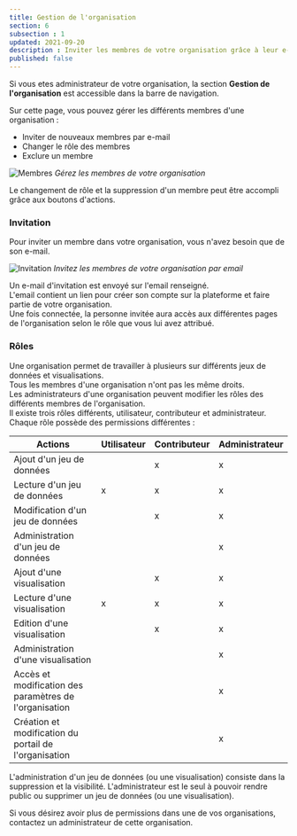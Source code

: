 ```yaml
---
title: Gestion de l'organisation
section: 6
subsection : 1
updated: 2021-09-20
description : Inviter les membres de votre organisation grâce à leur e-mail.
published: false
---
```



Si vous etes administrateur de votre organisation, la section **Gestion de l'organisation** est accessible dans la barre de navigation.

Sur cette page, vous pouvez gérer les différents membres d'une organisation :
* Inviter de nouveaux membres par e-mail
* Changer le rôle des membres
* Exclure un membre

![Membres](./images/user-guide/orga-membres.jpg)
*Gérez les membres de votre organisation*

Le changement de rôle et la suppression d'un membre peut être accompli grâce aux boutons d'actions.

### Invitation
Pour inviter un membre dans votre organisation, vous n'avez besoin que de son e-mail.

![Invitation](./images/user-guide/orga-invitation.jpg)
*Invitez les membres de votre organisation par email*

Un e-mail d'invitation est envoyé sur l'email renseigné.  
L'email contient un lien pour créer son compte sur la plateforme et faire partie de votre organisation.  
Une fois connectée, la personne invitée aura accès aux différentes pages de l'organisation selon le rôle que vous lui avez attribué.

### Rôles

Une organisation permet de travailler à plusieurs sur différents jeux de données et visualisations.  
Tous les membres d'une organisation n'ont pas les même droits.  
Les administrateurs d'une organisation peuvent modifier les rôles des différents membres de l'organisation.  
Il existe trois rôles différents, utilisateur, contributeur et administrateur.  
Chaque rôle possède des permissions différentes :

| Actions | Utilisateur | Contributeur | Administrateur |
| ----- | ---- | ---- | ---- |
| Ajout d'un jeu de données | | x | x |
| Lecture d'un jeu de données | x | x | x |
| Modification d'un jeu de données |  | x | x |
| Administration d'un jeu de données | |  | x |
| Ajout d'une visualisation | | x | x |
| Lecture d'une visualisation | x | x | x |
| Edition d'une visualisation |  | x | x |
| Administration d'une visualisation | |  | x |
| Accès et modification des paramètres de l'organisation|  |  | x |
| Création et modification du portail de l'organisation |  |  | x |


L'administration d'un jeu de données (ou une visualisation) consiste dans la suppression et la visibilité. L'administrateur est le seul à pouvoir rendre public ou supprimer un jeu de données (ou une visualisation).

Si vous désirez avoir plus de permissions dans une de vos organisations, contactez un administrateur de cette organisation.
